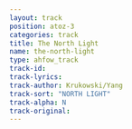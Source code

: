 ```yaml
---
layout: track
position: atoz-3
categories: track
title: The North Light
name: the-north-light
type: ahfow_track
track-id: 
track-lyrics: 
track-author: Krukowski/Yang
track-sort: "NORTH LIGHT"
track-alpha: N
track-original: 
---
```

